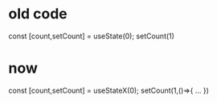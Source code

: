 # old code
const [count,setCount] = useState(0);
setCount(1)

# now
const [count,setCount] = useStateX(0);
setCount(1,()=>{ ... })

